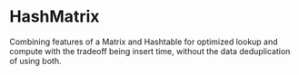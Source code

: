 # HashMatrix
Combining features of a Matrix and Hashtable for optimized lookup and compute with the tradeoff being insert time, without the data deduplication of using both.
